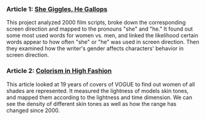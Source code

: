 ### Article 1: [She Giggles, He Gallops](https://pudding.cool/2017/08/screen-direction/)

This project analyzed 2000 film scripts, broke down the corresponding screen direction and mapped to the pronouns "she" and "he." It found out some most used words for women vs. men, and linked the likelihood certain words appear to how often "she" or "he" was used in screen direction. Then they examined how the writer's gender affects characters' behavior in screen direction.

### Article 2: [Colorism in High Fashion](https://pudding.cool/2019/04/vogue/)

This article looked at 19 years of covers of VOGUE to find out women of all shades are represented. It measured the lightness of models skin tones, and mapped them according to the lightness and time dimension. We can see the density of different skin tones as well as how the range has changed since 2000.
